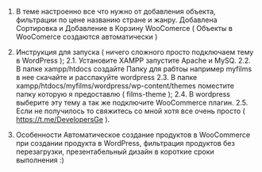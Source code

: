 
1. В теме настроенно все что нужно от добавления объекта, фильтрации по цене названию стране и жанру. 
   Добавлена Сортировка и Добавление в Корзину WooComerce ( Объекты в WooComerce создаются автоматически )

2. Инструкция для запуска ( ничего сложного просто подключаем тему в WordPress );
   2.1. Установите XAMPP запустите Apache и MySQ.
   2.2. В папке xampp/htdocs создайте Папку для рабтоы например myfilms в нее скачайте и расспакуйте wordpress
   2.3. В папке xampp/htdocs/myfilms/wordpress/wp-content/themes поместите папку которую я предоставлю ( films-theme );
   2.4. В wordpress выберите эту тему а так же подключите WooCommerce плагин.
   2.5. Если не получилось то свяжитесь со мной хотя все очень просто ( https://t.me/DevelopersGe ).

3. Особенности Автоматическое создание продуктов в WooCommerce при создании продукта в WordPress, 
   фильтрация продуктов без перезагрузки, презентабельный дизайн в короткие сроки выполнения :)